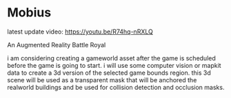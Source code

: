 # Mobius
latest update video: https://youtu.be/R74hq-nRXLQ

An Augmented Reality Battle Royal

i am considering creating a gameworld asset after the game is scheduled before the game is going to start.
i will use some computer vision or mapkit data to create a 3d version of the selected game bounds region.
this 3d scene will be used as a transparent mask that will be anchored the realworld buildings and be used for collision detection and occlusion masks.
